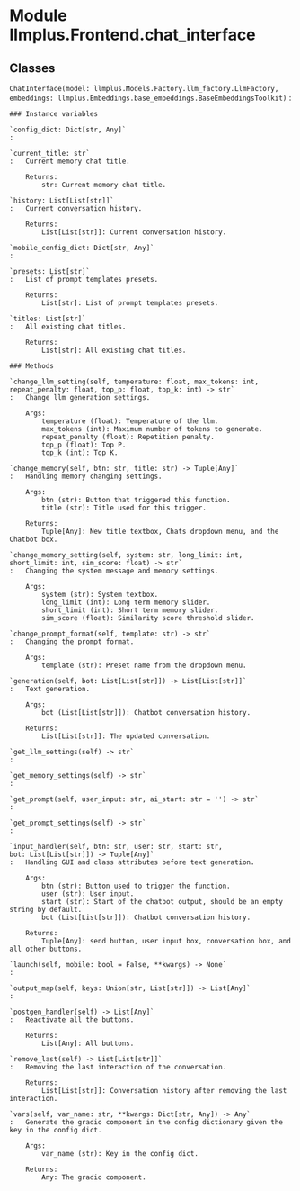 Module llmplus.Frontend.chat_interface
======================================

Classes
-------

`ChatInterface(model: llmplus.Models.Factory.llm_factory.LlmFactory, embeddings: llmplus.Embeddings.base_embeddings.BaseEmbeddingsToolkit)`
:   

    ### Instance variables

    `config_dict: Dict[str, Any]`
    :

    `current_title: str`
    :   Current memory chat title.
        
        Returns:
            str: Current memory chat title.

    `history: List[List[str]]`
    :   Current conversation history.
        
        Returns:
            List[List[str]]: Current conversation history.

    `mobile_config_dict: Dict[str, Any]`
    :

    `presets: List[str]`
    :   List of prompt templates presets.
        
        Returns:
            List[str]: List of prompt templates presets.

    `titles: List[str]`
    :   All existing chat titles.
        
        Returns:
            List[str]: All existing chat titles.

    ### Methods

    `change_llm_setting(self, temperature: float, max_tokens: int, repeat_penalty: float, top_p: float, top_k: int) ‑> str`
    :   Change llm generation settings.
        
        Args:
            temperature (float): Temperature of the llm.
            max_tokens (int): Maximum number of tokens to generate.
            repeat_penalty (float): Repetition penalty.
            top_p (float): Top P.
            top_k (int): Top K.

    `change_memory(self, btn: str, title: str) ‑> Tuple[Any]`
    :   Handling memory changing settings.
        
        Args:
            btn (str): Button that triggered this function.
            title (str): Title used for this trigger.
        
        Returns:
            Tuple[Any]: New title textbox, Chats dropdown menu, and the Chatbot box.

    `change_memory_setting(self, system: str, long_limit: int, short_limit: int, sim_score: float) ‑> str`
    :   Changing the system message and memory settings.
        
        Args:
            system (str): System textbox.
            long_limit (int): Long term memory slider.
            short_limit (int): Short term memory slider.
            sim_score (float): Similarity score threshold slider.

    `change_prompt_format(self, template: str) ‑> str`
    :   Changing the prompt format.
        
        Args:
            template (str): Preset name from the dropdown menu.

    `generation(self, bot: List[List[str]]) ‑> List[List[str]]`
    :   Text generation.
        
        Args:
            bot (List[List[str]]): Chatbot conversation history.
        
        Returns:
            List[List[str]]: The updated conversation.

    `get_llm_settings(self) ‑> str`
    :

    `get_memory_settings(self) ‑> str`
    :

    `get_prompt(self, user_input: str, ai_start: str = '') ‑> str`
    :

    `get_prompt_settings(self) ‑> str`
    :

    `input_handler(self, btn: str, user: str, start: str, bot: List[List[str]]) ‑> Tuple[Any]`
    :   Handling GUI and class attributes before text generation.
        
        Args:
            btn (str): Button used to trigger the function.
            user (str): User input.
            start (str): Start of the chatbot output, should be an empty string by default.
            bot (List[List[str]]): Chatbot conversation history.
        
        Returns:
            Tuple[Any]: send button, user input box, conversation box, and all other buttons.

    `launch(self, mobile: bool = False, **kwargs) ‑> None`
    :

    `output_map(self, keys: Union[str, List[str]]) ‑> List[Any]`
    :

    `postgen_handler(self) ‑> List[Any]`
    :   Reactivate all the buttons.
        
        Returns:
            List[Any]: All buttons.

    `remove_last(self) ‑> List[List[str]]`
    :   Removing the last interaction of the conversation.
        
        Returns:
            List[List[str]]: Conversation history after removing the last interaction.

    `vars(self, var_name: str, **kwargs: Dict[str, Any]) ‑> Any`
    :   Generate the gradio component in the config dictionary given the key in the config dict.
        
        Args:
            var_name (str): Key in the config dict.
        
        Returns:
            Any: The gradio component.
